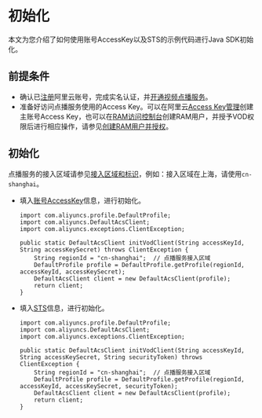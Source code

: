 # 初始化

本文为您介绍了如何使用账号AccessKey以及STS的示例代码进行Java SDK初始化。

## 前提条件

-   确认已[注册](https://account.aliyun.com/register/register.htm?spm=a2c4g.11186623.2.13.2a123bd95a5EuV&oauth_callback=https%3A%2F%2Fvod.console.aliyun.com%2F&lang=zh)阿里云账号，完成实名认证，并[开通视频点播服务](/intl.zh-CN/快速入门/开始使用视频点播.md)。
-   准备好访问点播服务使用的Access Key。可以在阿里云[Access Key管理](https://usercenter.console.aliyun.com/#/manage/ak)创建主账号Access Key，也可以在[RAM访问控制台](https://ram.console.aliyun.com/?spm=a2c4g.11186623.2.17.2a123bd95a5EuV#/user/list)创建RAM用户，并授予VOD权限后进行相应操作，请参见[创建RAM用户并授权](/intl.zh-CN/开发指南/账号和授权/创建RAM用户并授权.md)。

## 初始化

点播服务的接入区域请参见[接入区域和标识](/intl.zh-CN/开发指南/点播中心和访问域名.md)，例如：接入区域在上海，请使用`cn-shanghai`。

-   填入[账号AccessKey](/intl.zh-CN/开发指南/账号和授权/创建RAM用户并授权.md)信息，进行初始化。

    ```
    import com.aliyuncs.profile.DefaultProfile;
    import com.aliyuncs.DefaultAcsClient;
    import com.aliyuncs.exceptions.ClientException;
    
    public static DefaultAcsClient initVodClient(String accessKeyId, String accessKeySecret) throws ClientException {
        String regionId = "cn-shanghai";  // 点播服务接入区域
        DefaultProfile profile = DefaultProfile.getProfile(regionId, accessKeyId, accessKeySecret);
        DefaultAcsClient client = new DefaultAcsClient(profile);
        return client;
    }
    ```

-   填入[STS](/intl.zh-CN/开发指南/账号和授权/创建角色并进行STS临时授权.md)信息，进行初始化。

    ```
    import com.aliyuncs.profile.DefaultProfile;
    import com.aliyuncs.DefaultAcsClient;
    import com.aliyuncs.exceptions.ClientException;
    
    public static DefaultAcsClient initVodClient(String accessKeyId, String accessKeySecret, String securityToken) throws ClientException {
        String regionId = "cn-shanghai";  // 点播服务接入区域
        DefaultProfile profile = DefaultProfile.getProfile(regionId, accessKeyId, accessKeySecret, securityToken);
        DefaultAcsClient client = new DefaultAcsClient(profile);
        return client;
    }
    ```


